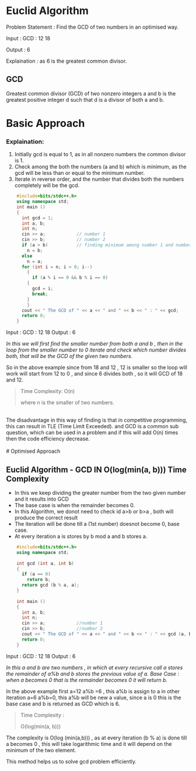 # Euclid Algorithm

Problem Statement : Find the GCD of two numbers in an optimised way.

Input : 
GCD : 12 18

Output : 6 

Explaination : as 6 is the greatest common divisor.

## GCD 
Greatest common divisor (GCD) of two nonzero integers a and b is the greatest positive integer d such that d is a divisor of both a and b.

# Basic Approach

### Explaination:
1. Initially gcd is equal to 1, as in all nonzero numbers the common divisor is 1.
2. Check among the both the numbers (a and b) which is minimum, as the gcd will be less than or equal to the minimum number.
3. Iterate in reverse order, and the number that divides both the numbers completely will be the gcd.   
```C++
    #include<bits/stdc++.h>
    using namespace std;
    int main ()
    {
      int gcd = 1;
      int a, b;
      int n;
      cin >> a;            // number 1
      cin >> b;            // number 2
      if (a > b)           // finding minimum among number 1 and number 2
        n = b;
      else
        n = a;
      for (int i = n; i > 0; i--)
        {
          if (a % i == 0 && b % i == 0)
        {
          gcd = i;
          break;
        }
        }
      cout << " The GCD of " << a << " and " << b << " : " << gcd;
      return 0;
    }
```

Input : 
GCD : 12 18
Output : 6 

*In this we will first find the smaller number from both a and b , then 
in the loop from the smaller number to 0 iterate and check which number divides both,
that will be the GCD of the given two numbers.*

So in the above example since from 18 and 12 , 12 is smaller 
so the loop will work will start from 12 to 0 , 
and since 6 divides both , so it will GCD of 18 and 12.


>Time Complexity:  O(n)
>
>where n is the smaller of two numbers.  

<br>
The disadvantage in this way of finding is that in competitive programming, this can result in TLE (Time Limit Exceeded). and GCD is a common sub question, which can be used in a problem and if this will add O(n) times then the code efficiency decrease.
<br><br>
# Optimised Approach

## Euclid Algorithm - GCD IN O(log(min(a, b))) Time Complexity

- In this we keep dividing the greater number from the two given number and it results into GCD 
- The base case is when the remainder becomes 0. 
- In this Algorithm, we donot need to check id a>b or b>a , both will produce the correct result 
- The iteration will be done till a (1st number) doesnot become 0, base case.
- At every iteration a is stores by b mod a and b stores a.


``` C++
    #include<bits/stdc++.h>
    using namespace std;
    
    int gcd (int a, int b)
    {
      if (a == 0)
        return b;
      return gcd (b % a, a);
    }
    
    int main ()
    {
      int a, b;
      int n;
      cin >> a;            //number 1
      cin >> b;            //number 2
      cout << " The GCD of " << a << " and " << b << " : " << gcd (a, b);
      return 0;
    }
```

Input : 
GCD : 12 18 
Output : 6 

*In this a and b are two numbers , in which at every recursive call a stores the remainder of
a%b and b stores the previous value of a. Base Case : when a becomes 0 that is the remainder 
becomes 0 it will return b.*

In the above example first a=12 a%b =6 , 
this a%b is assign to a in other iteration 
a=6 a%b=0, this a%b will be new a value, 
since a is 0 this is the base case and b is returned as GCD
which is 6.

> Time Complexity :
>
> O(log(min(a, b)))

The complexity is O(log (min(a,b))) , as at every iteration (b % a) is done till a becomes 0 , this will take logarithmic time and it will depend on the minimum of the two element.

This method helps us to solve gcd problem efficiently.
